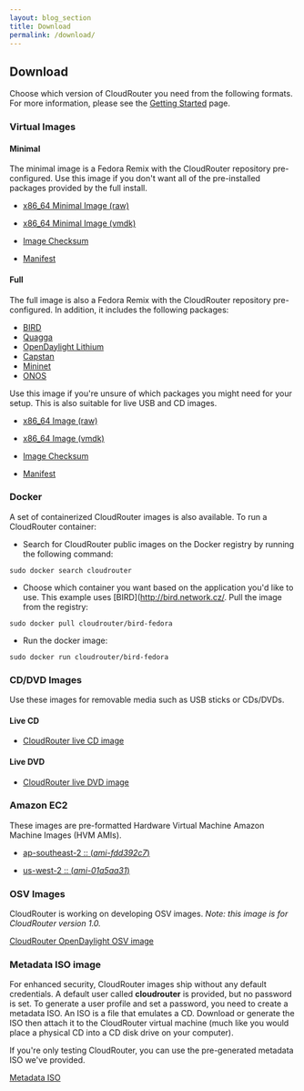 ```yaml
---
layout: blog_section 
title: Download
permalink: /download/
---
```



## Download

Choose which version of CloudRouter you need from the following formats. For more information, please see the [Getting Started](http://www.cloudrouter.org/getting-started/) page. 

### Virtual Images

#### Minimal 

The minimal image is a Fedora Remix with the CloudRouter repository pre-configured. Use this image if you don't want all of the pre-installed packages provided by the full install. 

* [x86_64 Minimal Image (raw)](https://repo.cloudrouter.org/fedora/2/images/CloudRouter-2.0-BETA-fedora-minimal.raw.xz)
* [x86_64 Minimal Image (vmdk)](https://repo.cloudrouter.org/fedora/2/images/CloudRouter-2.0-BETA-fedora-minimal.vmdk)

* [Image Checksum](https://repo.cloudrouter.org/fedora/2/images/CloudRouter-2.0-BETA-fedora-minimal.checksum.txt) 
* [Manifest](https://repo.cloudrouter.org/fedora/2/images/CloudRouter-2.0-BETA-fedora-minimal.manifest) 

#### Full

The full image is also a Fedora Remix with the CloudRouter repository pre-configured. In addition, it includes the following packages:

* [BIRD](http://bird.network.cz/)
* [Quagga](http://www.nongnu.org/quagga/)
* [OpenDaylight Lithium](http://www.opendaylight.org/) 
* [Capstan](https://github.com/cloudius-systems/capstan/blob/master/README.md)
* [Mininet](http://mininet.org/)
* [ONOS](http://onosproject.org/)

Use this image if you're unsure of which packages you might need for your setup. This is also suitable for live USB and CD images. 

* [x86_64 Image (raw)](https://repo.cloudrouter.org/fedora/2/images/CloudRouter-2.0-BETA-fedora-full.raw.xz)
* [x86_64 Image (vmdk)](https://repo.cloudrouter.org/fedora/2/images/CloudRouter-2.0-BETA-fedora-full.vmdk)

* [Image Checksum](https://repo.cloudrouter.org/fedora/2/images/CloudRouter-2.0-BETA-fedora-full.checksum.txt)
* [Manifest](https://repo.cloudrouter.org/fedora/2/images/CloudRouter-2.0-BETA-fedora-full.manifest)

### Docker

A set of containerized CloudRouter images is also available. To run a CloudRouter container: 

* Search for CloudRouter public images on the Docker registry by running the following command: 

`sudo docker search cloudrouter` 

* Choose which container you want based on the application you'd like to use. This example uses [BIRD](http://bird.network.cz/. Pull the image from the registry:

`sudo docker pull cloudrouter/bird-fedora` 

* Run the docker image: 

`sudo docker run cloudrouter/bird-fedora` 

### CD/DVD Images

Use these images for removable media such as USB sticks or CDs/DVDs. 

#### Live CD

* [CloudRouter live CD image](https://repo.cloudrouter.org/fedora/2/images/CloudRouter-Live-2.0-BETA-fedora.iso)

#### Live DVD

* [CloudRouter live DVD image](https://repo.cloudrouter.org/fedora/2/images/CloudRouter-DVD-x86_64-2.iso)

### Amazon EC2

These images are pre-formatted Hardware Virtual Machine Amazon Machine Images (HVM AMIs). 

* [ap-southeast-2 :: (*ami-fdd392c7*)](https://console.aws.amazon.com/ec2/v2/home?region=ap-southeast-2#LaunchInstanceWizard:ami=ami-fdd392c7)

* [us-west-2 :: (*ami-01a5aa31*)](https://console.aws.amazon.com/ec2/v2/home?region=us-west-2#LaunchInstanceWizard:ami=ami-01a5aa31) 

### OSV Images

CloudRouter is working on developing OSV images. _Note: this image is for CloudRouter version 1.0._

[CloudRouter OpenDaylight OSV image](https://repo.cloudrouter.org/repo/beta/images/CloudRouter-Beta-OSv-OpenDaylight-20150320.qemu.xz)

### Metadata ISO image 

For enhanced security, CloudRouter images ship without any default credentials. A default user called **cloudrouter** is provided, but no password is set. To generate a user profile and set a password, you need to create a metadata ISO. An ISO is a file that emulates a CD. Download or generate the ISO then attach it to the CloudRouter virtual machine (much like you would place a physical CD into a CD disk drive on your computer). 

If you're only testing CloudRouter, you can use the pre-generated metadata ISO we've provided. 

[Metadata ISO](https://repo.cloudrouter.org/fedora/2/images/cloudrouter-init.iso)
